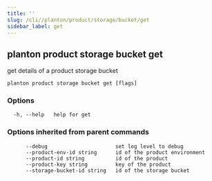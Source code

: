 ```yaml
---
title: ''
slug: /cli//planton/product/storage/bucket/get
sidebar_label: get
---
```

## planton product storage bucket get

get details of a product storage bucket

```
planton product storage bucket get [flags]
```

### Options

```
  -h, --help   help for get
```

### Options inherited from parent commands

```
      --debug                      set log level to debug
      --product-env-id string      id of the product environment
      --product-id string          id of the product
      --product-key string         key of the product
      --storage-bucket-id string   id of the storage bucket
```

